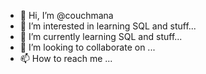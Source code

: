 - 👋 Hi, I’m @couchmana
- 👀 I’m interested in learning SQL and stuff...
- 🌱 I’m currently learning SQL and stuff...
- 💞️ I’m looking to collaborate on ...
- 📫 How to reach me ...

<!---
couchmana/couchmana is a ✨ special ✨ repository because its `README.md` (this file) appears on your GitHub profile.
You can click the Preview link to take a look at your changes.
--->
